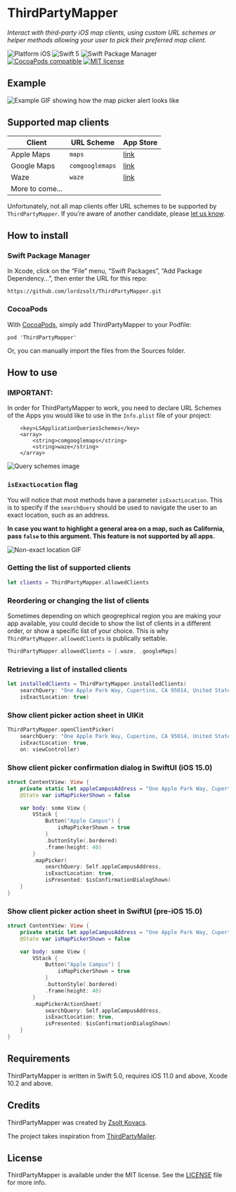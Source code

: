 # ThirdPartyMapper

_Interact with third-party iOS map clients, using custom URL schemes or helper methods allowing your user to pick their preferred map client._

![Platform iOS](https://img.shields.io/badge/platform-iOS-blue.svg)
![Swift 5](https://img.shields.io/badge/Swift-5-blue.svg)
![Swift Package Manager](https://img.shields.io/badge/support-Swift_Package_Manager-orange.svg)
[![CocoaPods compatible](https://img.shields.io/cocoapods/v/ThirdPartyMapper.svg)](https://cocoapods.org/pods/ThirdPartyMapper)
[![MIT license](http://img.shields.io/badge/license-MIT-blue.svg)](https://github.com/lordzsolt/ThirdPartyMapper/raw/master/LICENSE)

## Example

![Example GIF showing how the map picker alert looks like](./Assets/example.gif)

## Supported map clients

Client             | URL Scheme      | App Store
------------------ | --------------- | ---------
Apple Maps         | `maps`          | [link](https://apps.apple.com/app/id915056765)
Google Maps        | `comgooglemaps` | [link](https://apps.apple.com/app/id585027354)
Waze               | `waze`          | [link](https://apps.apple.com/app/id323229106)
More to come...    |                 | 

Unfortunately, not all map clients offer URL schemes to be supported by `ThirdPartyMapper`. If you’re aware of another candidate, please [let us know](https://github.com/lordzsolt/ThirdPartyMapper/issues).


## How to install

### Swift Package Manager

In Xcode, click on the “File” menu, “Swift Packages”, “Add Package Dependency…”, then enter the URL for this repo: 

```
https://github.com/lordzsolt/ThirdPartyMapper.git
```

### CocoaPods

With [CocoaPods](https://cocoapods.org), simply add ThirdPartyMapper to your Podfile:

```
pod 'ThirdPartyMapper'
```

Or, you can manually import the files from the Sources folder.


## How to use

### IMPORTANT:

In order for ThirdPartyMapper to work, you need to declare URL Schemes of the Apps you would like to use in the `Info.plist` file of your project:

```
    <key>LSApplicationQueriesSchemes</key>
    <array>
        <string>comgooglemaps</string>
        <string>waze</string>
    </array>
```

![Query schemes image](./Assets/query-schemes.png)


### `isExactLocation` flag

You will notice that most methods have a parameter `isExactLocation`. This is to specify if the `searchQuery` should be used to navigate the user to an exact location, such as an address.

**In case you want to highlight a general area on a map, such as California, pass `false` to this argument. This feature is not supported by all apps.**

![Non-exact location GIF](./Assets/not-exact-location.gif)

### Getting the list of supported clients

```swift
let clients = ThirdPartyMapper.allowedClients
```

### Reordering or changing the list of clients

Sometimes depending on which geogrephical region you are making your app available, you could decide to show the list of clients in a different order, or show a specific list of your choice. This is why `ThirdPartyMapper.allowedClients` is publically settable.

```swift
ThirdPartyMapper.allowedClients = [.waze, .googleMaps]
```

### Retrieving a list of installed clients

```swift
let installedClients = ThirdPartyMapper.installedClients(
    searchQuery: "One Apple Park Way, Cupertino, CA 95014, United States",
    isExactLocation: true)
```

### Show client picker action sheet in UIKit

```swift
ThirdPartyMapper.openClientPicker(
    searchQuery: "One Apple Park Way, Cupertino, CA 95014, United States",
    isExactLocation: true,
    on: viewController)
```

### Show client picker confirmation dialog in SwiftUI (iOS 15.0)

```swift
struct ContentView: View {
    private static let appleCampusAddress = "One Apple Park Way, Cupertino, CA 95014, United States"
    @State var isMapPickerShown = false

    var body: some View {
        VStack {
            Button("Apple Campus") {
                isMapPickerShown = true
            }
            .buttonStyle(.bordered)
            .frame(height: 40)
        }
        .mapPicker(
            searchQuery: Self.appleCampusAddress,
            isExactLocation: true,
            isPresented: $isConfirmationDialogShown)
    }
}
```

### Show client picker action sheet in SwiftUI (pre-iOS 15.0)

```swift
struct ContentView: View {
    private static let appleCampusAddress = "One Apple Park Way, Cupertino, CA 95014, United States"
    @State var isMapPickerShown = false

    var body: some View {
        VStack {
            Button("Apple Campus") {
                isMapPickerShown = true
            }
            .buttonStyle(.bordered)
            .frame(height: 40)
        }
        .mapPickerActionSheet(
            searchQuery: Self.appleCampusAddress,
            isExactLocation: true,
            isPresented: $isConfirmationDialogShown)
    }
}
```

## Requirements

ThirdPartyMapper is written in Swift 5.0, requires iOS 11.0 and above, Xcode 10.2 and above.


## Credits

ThirdPartyMapper was created by [Zsolt Kovacs](https://iosmith.com/).

The project takes inspiration from [ThirdPartyMailer](https://github.com/vtourraine/ThirdPartyMailer).


## License

ThirdPartyMapper is available under the MIT license. See the [LICENSE](./LICENSE) file for more info.
